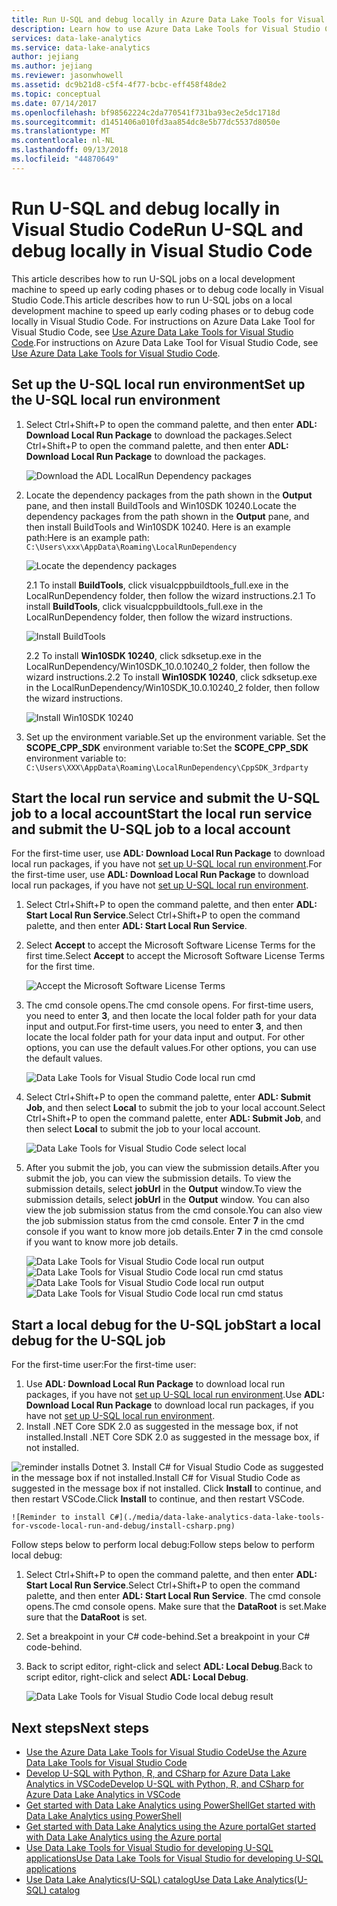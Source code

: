 ```yaml
---
title: Run U-SQL and debug locally in Azure Data Lake Tools for Visual Studio Code
description: Learn how to use Azure Data Lake Tools for Visual Studio Code to run and debug U-SQL jobs locally.
services: data-lake-analytics
ms.service: data-lake-analytics
author: jejiang
ms.author: jejiang
ms.reviewer: jasonwhowell
ms.assetid: dc9b21d8-c5f4-4f77-bcbc-eff458f48de2
ms.topic: conceptual
ms.date: 07/14/2017
ms.openlocfilehash: bf98562224c2da770541f731ba93ec2e5dc1718d
ms.sourcegitcommit: d1451406a010fd3aa854dc8e5b77dc5537d8050e
ms.translationtype: MT
ms.contentlocale: nl-NL
ms.lasthandoff: 09/13/2018
ms.locfileid: "44870649"
---
```

# <a name="run-u-sql-and-debug-locally-in-visual-studio-code"></a><span data-ttu-id="ec6ee-103">Run U-SQL and debug locally in Visual Studio Code</span><span class="sxs-lookup"><span data-stu-id="ec6ee-103">Run U-SQL and debug locally in Visual Studio Code</span></span>
<span data-ttu-id="ec6ee-104">This article describes how to run U-SQL jobs on a local development machine to speed up early coding phases or to debug code locally in Visual Studio Code.</span><span class="sxs-lookup"><span data-stu-id="ec6ee-104">This article describes how to run U-SQL jobs on a local development machine to speed up early coding phases or to debug code locally in Visual Studio Code.</span></span> <span data-ttu-id="ec6ee-105">For instructions on Azure Data Lake Tool for Visual Studio Code, see [Use Azure Data Lake Tools for Visual Studio Code](data-lake-analytics-data-lake-tools-for-vscode.md).</span><span class="sxs-lookup"><span data-stu-id="ec6ee-105">For instructions on Azure Data Lake Tool for Visual Studio Code, see [Use Azure Data Lake Tools for Visual Studio Code](data-lake-analytics-data-lake-tools-for-vscode.md).</span></span> 

## <a name="set-up-the-u-sql-local-run-environment"></a><span data-ttu-id="ec6ee-106">Set up the U-SQL local run environment</span><span class="sxs-lookup"><span data-stu-id="ec6ee-106">Set up the U-SQL local run environment</span></span>

1. <span data-ttu-id="ec6ee-107">Select Ctrl+Shift+P to open the command palette, and then enter **ADL: Download Local Run Package** to download the packages.</span><span class="sxs-lookup"><span data-stu-id="ec6ee-107">Select Ctrl+Shift+P to open the command palette, and then enter **ADL: Download Local Run Package** to download the packages.</span></span>  

   ![Download the ADL LocalRun Dependency packages](./media/data-lake-analytics-data-lake-tools-for-vscode-local-run-and-debug/downloadtheadllocalrunpackage.png)

2. <span data-ttu-id="ec6ee-109">Locate the dependency packages from the path shown in the **Output** pane, and then install BuildTools and Win10SDK 10240.</span><span class="sxs-lookup"><span data-stu-id="ec6ee-109">Locate the dependency packages from the path shown in the **Output** pane, and then install BuildTools and Win10SDK 10240.</span></span> <span data-ttu-id="ec6ee-110">Here is an example path:</span><span class="sxs-lookup"><span data-stu-id="ec6ee-110">Here is an example path:</span></span>  
`C:\Users\xxx\AppData\Roaming\LocalRunDependency` 

   ![Locate the dependency packages](./media/data-lake-analytics-data-lake-tools-for-vscode-local-run-and-debug/LocateDependencyPath.png)

   <span data-ttu-id="ec6ee-112">2.1 To install **BuildTools**, click visualcppbuildtools_full.exe in the LocalRunDependency folder, then follow the wizard instructions.</span><span class="sxs-lookup"><span data-stu-id="ec6ee-112">2.1 To install **BuildTools**, click visualcppbuildtools_full.exe in the LocalRunDependency folder, then follow the wizard instructions.</span></span>   

    ![Install BuildTools](./media/data-lake-analytics-data-lake-tools-for-vscode-local-run-and-debug/InstallBuildTools.png)

   <span data-ttu-id="ec6ee-114">2.2 To install **Win10SDK 10240**, click sdksetup.exe in the LocalRunDependency/Win10SDK_10.0.10240_2 folder, then follow the wizard instructions.</span><span class="sxs-lookup"><span data-stu-id="ec6ee-114">2.2 To install **Win10SDK 10240**, click sdksetup.exe in the LocalRunDependency/Win10SDK_10.0.10240_2 folder, then follow the wizard instructions.</span></span>  

    ![Install Win10SDK 10240](./media/data-lake-analytics-data-lake-tools-for-vscode-local-run-and-debug/InstallWin10SDK.png)

3. <span data-ttu-id="ec6ee-116">Set up the environment variable.</span><span class="sxs-lookup"><span data-stu-id="ec6ee-116">Set up the environment variable.</span></span> <span data-ttu-id="ec6ee-117">Set the **SCOPE_CPP_SDK** environment variable to:</span><span class="sxs-lookup"><span data-stu-id="ec6ee-117">Set the **SCOPE_CPP_SDK** environment variable to:</span></span>  
`C:\Users\XXX\AppData\Roaming\LocalRunDependency\CppSDK_3rdparty`  


## <a name="start-the-local-run-service-and-submit-the-u-sql-job-to-a-local-account"></a><span data-ttu-id="ec6ee-118">Start the local run service and submit the U-SQL job to a local account</span><span class="sxs-lookup"><span data-stu-id="ec6ee-118">Start the local run service and submit the U-SQL job to a local account</span></span> 
<span data-ttu-id="ec6ee-119">For the first-time user, use **ADL: Download Local Run Package** to download local run packages, if you have not [set up U-SQL local run environment](#set-up-the-u-sql-local-run-environment).</span><span class="sxs-lookup"><span data-stu-id="ec6ee-119">For the first-time user, use **ADL: Download Local Run Package** to download local run packages, if you have not [set up U-SQL local run environment](#set-up-the-u-sql-local-run-environment).</span></span>

1. <span data-ttu-id="ec6ee-120">Select Ctrl+Shift+P to open the command palette, and then enter **ADL: Start Local Run Service**.</span><span class="sxs-lookup"><span data-stu-id="ec6ee-120">Select Ctrl+Shift+P to open the command palette, and then enter **ADL: Start Local Run Service**.</span></span>   
2. <span data-ttu-id="ec6ee-121">Select **Accept** to accept the Microsoft Software License Terms for the first time.</span><span class="sxs-lookup"><span data-stu-id="ec6ee-121">Select **Accept** to accept the Microsoft Software License Terms for the first time.</span></span> 

   ![Accept the Microsoft Software License Terms](./media/data-lake-analytics-data-lake-tools-for-vscode-local-run-and-debug/AcceptEULA.png)   
3. <span data-ttu-id="ec6ee-123">The cmd console opens.</span><span class="sxs-lookup"><span data-stu-id="ec6ee-123">The cmd console opens.</span></span> <span data-ttu-id="ec6ee-124">For first-time users, you need to enter **3**, and then locate the local folder path for your data input and output.</span><span class="sxs-lookup"><span data-stu-id="ec6ee-124">For first-time users, you need to enter **3**, and then locate the local folder path for your data input and output.</span></span> <span data-ttu-id="ec6ee-125">For other options, you can use the default values.</span><span class="sxs-lookup"><span data-stu-id="ec6ee-125">For other options, you can use the default values.</span></span> 

   ![Data Lake Tools for Visual Studio Code local run cmd](./media/data-lake-analytics-data-lake-tools-for-vscode-local-run-and-debug/data-lake-tools-for-vscode-local-run-cmd.png)
4. <span data-ttu-id="ec6ee-127">Select Ctrl+Shift+P to open the command palette, enter **ADL: Submit Job**, and then select **Local** to submit the job to your local account.</span><span class="sxs-lookup"><span data-stu-id="ec6ee-127">Select Ctrl+Shift+P to open the command palette, enter **ADL: Submit Job**, and then select **Local** to submit the job to your local account.</span></span>

   ![Data Lake Tools for Visual Studio Code select local](./media/data-lake-analytics-data-lake-tools-for-vscode-local-run-and-debug/data-lake-tools-for-vscode-select-local.png)
5. <span data-ttu-id="ec6ee-129">After you submit the job, you can view the submission details.</span><span class="sxs-lookup"><span data-stu-id="ec6ee-129">After you submit the job, you can view the submission details.</span></span> <span data-ttu-id="ec6ee-130">To view the submission details, select **jobUrl** in the **Output** window.</span><span class="sxs-lookup"><span data-stu-id="ec6ee-130">To view the submission details, select **jobUrl** in the **Output** window.</span></span> <span data-ttu-id="ec6ee-131">You can also view the job submission status from the cmd console.</span><span class="sxs-lookup"><span data-stu-id="ec6ee-131">You can also view the job submission status from the cmd console.</span></span> <span data-ttu-id="ec6ee-132">Enter **7** in the cmd console if you want to know more job details.</span><span class="sxs-lookup"><span data-stu-id="ec6ee-132">Enter **7** in the cmd console if you want to know more job details.</span></span>

   <span data-ttu-id="ec6ee-133">![Data Lake Tools for Visual Studio Code local run output](./media/data-lake-analytics-data-lake-tools-for-vscode-local-run-and-debug/data-lake-tools-for-vscode-local-run-result.png)
   ![Data Lake Tools for Visual Studio Code local run cmd status](./media/data-lake-analytics-data-lake-tools-for-vscode-local-run-and-debug/data-lake-tools-for-vscode-localrun-cmd-status.png)</span><span class="sxs-lookup"><span data-stu-id="ec6ee-133">![Data Lake Tools for Visual Studio Code local run output](./media/data-lake-analytics-data-lake-tools-for-vscode-local-run-and-debug/data-lake-tools-for-vscode-local-run-result.png)
![Data Lake Tools for Visual Studio Code local run cmd status](./media/data-lake-analytics-data-lake-tools-for-vscode-local-run-and-debug/data-lake-tools-for-vscode-localrun-cmd-status.png)</span></span> 


## <a name="start-a-local-debug-for-the-u-sql-job"></a><span data-ttu-id="ec6ee-134">Start a local debug for the U-SQL job</span><span class="sxs-lookup"><span data-stu-id="ec6ee-134">Start a local debug for the U-SQL job</span></span>  
<span data-ttu-id="ec6ee-135">For the first-time user:</span><span class="sxs-lookup"><span data-stu-id="ec6ee-135">For the first-time user:</span></span>

1. <span data-ttu-id="ec6ee-136">Use **ADL: Download Local Run Package** to download local run packages, if you have not [set up U-SQL local run environment](#set-up-the-u-sql-local-run-environment).</span><span class="sxs-lookup"><span data-stu-id="ec6ee-136">Use **ADL: Download Local Run Package** to download local run packages, if you have not [set up U-SQL local run environment](#set-up-the-u-sql-local-run-environment).</span></span>
2. <span data-ttu-id="ec6ee-137">Install .NET Core SDK 2.0 as suggested in the message box, if not installed.</span><span class="sxs-lookup"><span data-stu-id="ec6ee-137">Install .NET Core SDK 2.0 as suggested in the message box, if not installed.</span></span>
 
  ![reminder installs Dotnet](./media/data-lake-analytics-data-lake-tools-for-vscode-local-run-and-debug/remind-install-dotnet.png)
3. <span data-ttu-id="ec6ee-139">Install C# for Visual Studio Code as suggested in the message box if not installed.</span><span class="sxs-lookup"><span data-stu-id="ec6ee-139">Install C# for Visual Studio Code as suggested in the message box if not installed.</span></span> <span data-ttu-id="ec6ee-140">Click **Install** to continue, and then restart VSCode.</span><span class="sxs-lookup"><span data-stu-id="ec6ee-140">Click **Install** to continue, and then restart VSCode.</span></span>

    ![Reminder to install C#](./media/data-lake-analytics-data-lake-tools-for-vscode-local-run-and-debug/install-csharp.png)

<span data-ttu-id="ec6ee-142">Follow steps below to perform local debug:</span><span class="sxs-lookup"><span data-stu-id="ec6ee-142">Follow steps below to perform local debug:</span></span>
  
1. <span data-ttu-id="ec6ee-143">Select Ctrl+Shift+P to open the command palette, and then enter **ADL: Start Local Run Service**.</span><span class="sxs-lookup"><span data-stu-id="ec6ee-143">Select Ctrl+Shift+P to open the command palette, and then enter **ADL: Start Local Run Service**.</span></span> <span data-ttu-id="ec6ee-144">The cmd console opens.</span><span class="sxs-lookup"><span data-stu-id="ec6ee-144">The cmd console opens.</span></span> <span data-ttu-id="ec6ee-145">Make sure that the **DataRoot** is set.</span><span class="sxs-lookup"><span data-stu-id="ec6ee-145">Make sure that the **DataRoot** is set.</span></span>
2. <span data-ttu-id="ec6ee-146">Set a breakpoint in your C# code-behind.</span><span class="sxs-lookup"><span data-stu-id="ec6ee-146">Set a breakpoint in your C# code-behind.</span></span>
3. <span data-ttu-id="ec6ee-147">Back to script editor, right-click and select **ADL: Local Debug**.</span><span class="sxs-lookup"><span data-stu-id="ec6ee-147">Back to script editor, right-click and select **ADL: Local Debug**.</span></span>
    
   ![Data Lake Tools for Visual Studio Code local debug result](./media/data-lake-analytics-data-lake-tools-for-vscode-local-run-and-debug/data-lake-tools-for-vscode-local-debug-result.png)


## <a name="next-steps"></a><span data-ttu-id="ec6ee-149">Next steps</span><span class="sxs-lookup"><span data-stu-id="ec6ee-149">Next steps</span></span>
* [<span data-ttu-id="ec6ee-150">Use the Azure Data Lake Tools for Visual Studio Code</span><span class="sxs-lookup"><span data-stu-id="ec6ee-150">Use the Azure Data Lake Tools for Visual Studio Code</span></span>](data-lake-analytics-data-lake-tools-for-vscode.md)
* [<span data-ttu-id="ec6ee-151">Develop U-SQL with Python, R, and CSharp for Azure Data Lake Analytics in VSCode</span><span class="sxs-lookup"><span data-stu-id="ec6ee-151">Develop U-SQL with Python, R, and CSharp for Azure Data Lake Analytics in VSCode</span></span>](data-lake-analytics-u-sql-develop-with-python-r-csharp-in-vscode.md)
* [<span data-ttu-id="ec6ee-152">Get started with Data Lake Analytics using PowerShell</span><span class="sxs-lookup"><span data-stu-id="ec6ee-152">Get started with Data Lake Analytics using PowerShell</span></span>](data-lake-analytics-get-started-powershell.md)
* [<span data-ttu-id="ec6ee-153">Get started with Data Lake Analytics using the Azure portal</span><span class="sxs-lookup"><span data-stu-id="ec6ee-153">Get started with Data Lake Analytics using the Azure portal</span></span>](data-lake-analytics-get-started-portal.md)
* [<span data-ttu-id="ec6ee-154">Use Data Lake Tools for Visual Studio for developing U-SQL applications</span><span class="sxs-lookup"><span data-stu-id="ec6ee-154">Use Data Lake Tools for Visual Studio for developing U-SQL applications</span></span>](data-lake-analytics-data-lake-tools-get-started.md)
* [<span data-ttu-id="ec6ee-155">Use Data Lake Analytics(U-SQL) catalog</span><span class="sxs-lookup"><span data-stu-id="ec6ee-155">Use Data Lake Analytics(U-SQL) catalog</span></span>](data-lake-analytics-use-u-sql-catalog.md)
